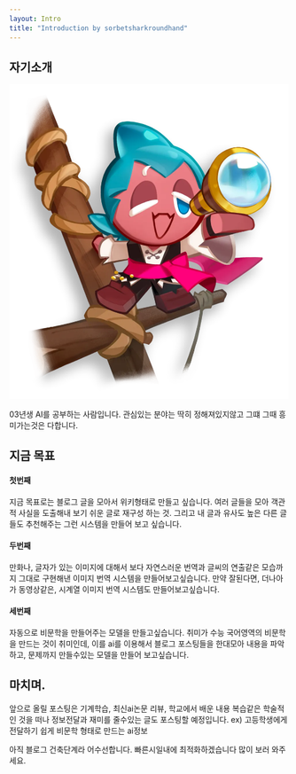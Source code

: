 ```yaml
---
layout: Intro
title: "Introduction by sorbetsharkroundhand"
---
```


## 자기소개
![alt sorbetshark_image](</_posts/image_folder/intro_sorbetshark.png>)

03년생 AI를 공부하는 사람입니다. 
관심있는 분야는 딱히 정해져있지않고 그떄 그때 흥미가는것은 다합니다.


## 지금 목표
#### 첫번째
지금 목표로는 블로그 글을 모아서 위키형태로 만들고 싶습니다.
여러 글들을 모아 객관적 사실을 도출해내 보기 쉬운 글로 재구성 하는 것.
그리고 내 글과 유사도 높은 다른 글들도 추천해주는 그런 시스템을 만들어 보고 싶습니다.

#### 두번째
만화나, 글자가 있는 이미지에 대해서 보다 자연스러운 번역과
글씨의 연출같은 모습까지 그대로 구현해낸 이미지 번역 시스템을 만들어보고싶습니다.
만약 잘된다면, 더나아가 동영상같은, 시계열 이미지 번역 시스템도 만들어보고싶습니다.

#### 세번째
자동으로 비문학을 만들어주는 모델을 만들고싶습니다.
취미가 수능 국어영역의 비문학을 만드는 것이 취미인데, 이를 ai를 이용해서 블로그 포스팅들을
한대모아 내용을 파악하고, 문제까지 만들수있는 모델을 만들어 보고싶습니다.

## 마치며.
앞으로 올릴 포스팅은 기계학습, 최신ai논문 리뷰, 학교에서 배운 내용 복습같은 학술적인 것을 떠나
정보전달과 재미를 줄수있는 글도 포스팅할 예정입니다. 
ex) 고등학생에게 전달하기 쉽게 비문학 형태로 만드는 ai정보

아직 블로그 건축단계라 어수선합니다. 빠른시일내에 최적화하겠습니다
많이 보러 와주세요.